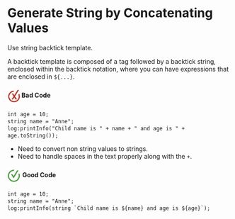 # Generate  String by Concatenating Values

Use string backtick template.

A backtick template is composed of a tag followed by a backtick string, enclosed within the backtick notation, where you can have expressions that are enclosed in `${...}`.

<h4><img align="center" height="30" src="../img/BadCode.png"> Bad Code</h4>

```bal
int age = 10;
string name = "Anne";
log:printInfo("Child name is " + name + " and age is " + age.toString());
```

- Need to convert non string values to strings.
- Need to handle spaces in the text properly along with the `+`. 


<h4><img align="center" height="30" src="../img/GoodCode.png"> Good Code</h4>

```bal
int age = 10;
string name = "Anne";
log:printInfo(string `Child name is ${name} and age is ${age}`);
```